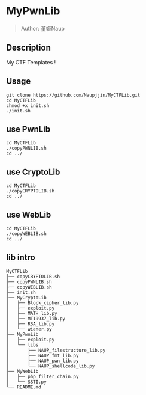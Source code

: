 # MyPwnLib
> Author: 堇姬Naup

## Description
My CTF Templates !

## Usage
```
git clone https://github.com/Naupjjin/MyCTFLib.git
cd MyCTFLib
chmod +x init.sh
./init.sh
```

## use PwnLib
```
cd MyCTFLib
./copyPWNLIB.sh
cd ../
```

## use CryptoLib
```
cd MyCTFLib
./copyCRYPTOLIB.sh
cd ../
```

## use WebLib
```
cd MyCTFLib
./copyWEBLIB.sh
cd ../
```

## lib intro
```
MyCTFLib
├── copyCRYPTOLIB.sh
├── copyPWNLIB.sh
├── copyWEBLIB.sh
├── init.sh
├── MyCryptoLib
│   ├── Block_cipher_lib.py
│   ├── exploit.py
│   ├── MATH_lib.py
│   ├── MT19937_lib.py
│   ├── RSA_lib.py
│   └── wiener.py
├── MyPwnLib
│   ├── exploit.py
│   └── libs
│       ├── NAUP_filestructure_lib.py
│       ├── NAUP_fmt_lib.py
│       ├── NAUP_pwn_lib.py
│       └── NAUP_shellcode_lib.py
├── MyWebLib
│   ├── php_filter_chain.py
│   └── SSTI.py
└── README.md
```
